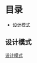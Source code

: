 # 目录

- [设计模式](#设计模式)

## 设计模式

[设计模式](https://github.com/CyC2018/CS-Notes/blob/master/docs/notes/%E8%AE%BE%E8%AE%A1%E6%A8%A1%E5%BC%8F.md#2-%E7%AE%80%E5%8D%95%E5%B7%A5%E5%8E%82simple-factory)